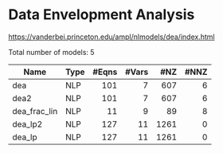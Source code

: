 # Data Envelopment Analysis

https://vanderbei.princeton.edu/ampl/nlmodels/dea/index.html

Total number of models:   5

| Name         | Type | #Eqns | #Vars | #NZ  | #NNZ |
|--------------|------|------:|------:|-----:|-----:|
| dea          | NLP  | 101   | 7     | 607  | 6    |
| dea2         | NLP  | 101   | 7     | 607  | 6    |
| dea_frac_lin | NLP  | 11    | 9     | 89   | 8    |
| dea_lp2      | NLP  | 127   | 11    | 1261 | 0    |
| dea_lp       | NLP  | 127   | 11    | 1261 | 0    |
